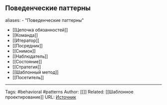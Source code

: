 ## Поведенческие паттерны

aliases: 
	- "Поведенческие паттерны"

- [[Цепочка обязанностей]]
- [[Команда]]
- [[Итератор]]
- [[Посредник]]
- [[Снимок]]
- [[Наблюдатель]]
- [[Состояние]]
- [[Стратегия]]
- [[Шаблонный метод]]
- [[Посетитель]]

---
Tags: #behavioral #patterns
Author: [[]]
Related: [[Шаблонное проектирование]]
	URL: [Источник](https://refactoring.guru/ru/design-patterns/behavioral-patterns)